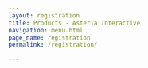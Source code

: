 ```yaml
---
layout: registration
title: Products - Asteria Interactive
navigation: menu.html
page_name: registration
permalink: /registration/

---
```

